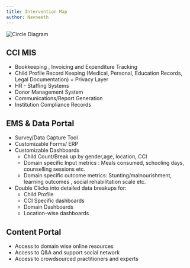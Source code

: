 ```yaml
---
title: Intervention Map
author: Navneeth
---
```



![Circle Diagram](https://drive.google.com/file/d/1keV6QSY_KPUJ5VgXaazVp0gNbDnerqte/view?usp=sharing)


## CCI MIS

- Bookkeeping , Invoicing and Expenditure Tracking  
- Child Profile Record Keeping (Medical, Personal, Education Records, Legal Documentation) + Privacy Layer  
- HR - Staffing Systems  
- Donor Management System  
- Communications/Report Generation  
- Institution Compliance Records

## EMS & Data Portal
- Survey/Data Capture Tool
- Customizable Forms/ ERP
- Customizable Dashboards
	- Child Count/Break up by gender,age, location, CCI
	- Domain specific Input metrics : Meals consumed, schooling days, counselling sessions etc. 
	- Domain specific outcome metrics: Stunting/malnourishment, learning outcomes , social rehabilitation scale etc. 
- Double Clicks into detailed data breakups for: 
	- Child Profile
	- CCI Specific dashboards
	- Domain Dashboards
	- Location-wise dashboards

## Content Portal
- Access to domain wise online resources
- Access to Q&A and support social network
- Access to crowdsourced practitioners and experts 
